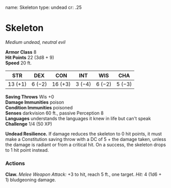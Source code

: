 name: Skeleton
type: undead
cr: .25

# Skeleton
_Medium undead, neutral evil_

**Armor Class** 8    
**Hit Points** 22 (3d8 + 9)    
**Speed** 20 ft. 

| STR     | DEX     | CON     | INT     | WIS     | CHA     |
|---------|---------|---------|---------|---------|---------|
| 13 (+1) | 6 (−2)  | 16 (+3) | 3 (−4)  | 6 (−2)  | 5 (−3)  |

**Saving Throws** Wis +0    
**Damage Immunities** poison    
**Condition Immunities** poisoned    
**Senses** darkvision 60 ft., passive Perception 8    
**Languages** understands the languages it knew in life but can't speak    
**Challenge** 1/4 (50 XP) 

**Undead Resilience.** If damage reduces the skeleton to 0 hit points, it must make a Constitution saving throw with a DC of 5 + the damage taken, unless the damage is radiant or from a critical hit. On a success, the skeleton drops to 1 hit point instead. 

### Actions    
**Claw.** _Melee Weapon Attack:_ +3 to hit, reach 5 ft., one target. _Hit:_ 4 (1d6 + 1) bludgeoning damage.
